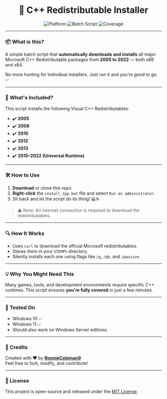 <h1 align="center">🚀 C++ Redistributable Installer</h1>
<p align="center">
  <img src="https://img.shields.io/badge/Platform-Windows-blue?style=flat-square" alt="Platform" />
  <img src="https://img.shields.io/badge/Built%20With-Batch-ff69b4?style=flat-square" alt="Batch Script" />
  <img src="https://img.shields.io/badge/Installs-All%20Major%20C++%20Runtimes-brightgreen?style=flat-square" alt="Coverage" />
</p>

---

### 📦 What is this?

A simple batch script that **automatically downloads and installs** all major Microsoft C++ Redistributable packages from **2005 to 2022** — both x86 and x64.

No more hunting for individual installers. Just run it and you're good to go. ✅

---

### 🧰 What's Included?

This script installs the following Visual C++ Redistributables:

- ✔️ **2005**
- ✔️ **2008**
- ✔️ **2010**
- ✔️ **2012**
- ✔️ **2013**
- ✔️ **2015–2022 (Universal Runtime)**

---

### 🛠️ How to Use

1. **Download** or clone this repo.
2. **Right-click** the `install_cpp.bat` file and select `Run as administrator`.
3. Sit back and let the script do its thing! 💻☕

> ⚠️ Note: An internet connection is required to download the redistributables.

---

### 🔍 How It Works

- Uses `curl` to download the official Microsoft redistributables.
- Stores them in your `%TEMP%` directory.
- Silently installs each one using flags like `/q`, `/qb`, and `/passive`.

---

### 💡 Why You Might Need This

Many games, tools, and development environments require specific C++ runtimes. This script ensures **you're fully covered** in just a few minutes.

---

### 🧪 Tested On

- Windows 10 ✅  
- Windows 11 ✅  
- Should also work on Windows Server editions.

---

### 🤝 Credits

Created with ❤️ by **[RonnieColeman9](https://github.com/RonnieColeman9)**  
Feel free to fork, modify, and contribute!

---

### 📎 License

This project is open-source and released under the [MIT License](LICENSE).

